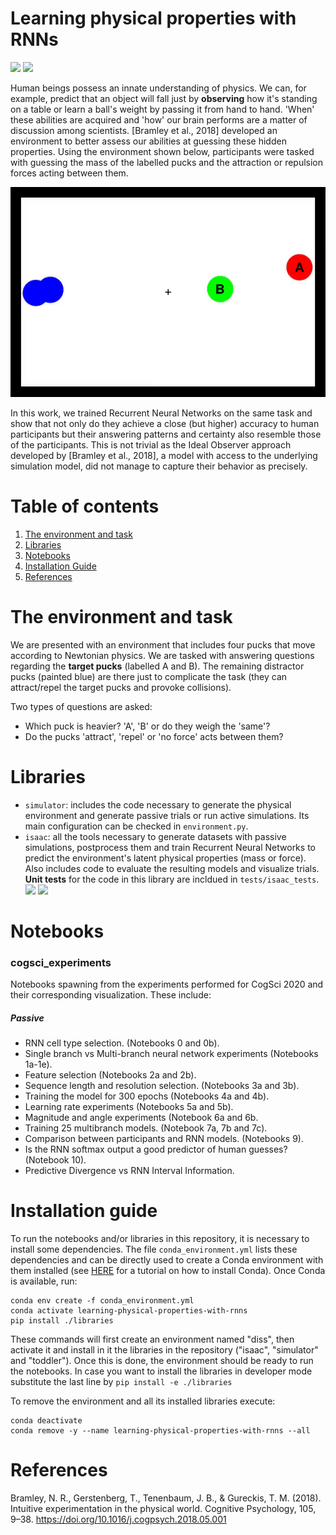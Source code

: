 # Learning physical properties with RNNs
![](https://travis-ci.com/iamhectorotero/learning-physical-properties-with-rnns.svg?token=vGXQzmA3wxTt9C2pBBg4&branch=master)
![](https://codecov.io/gh/iamhectorotero/learning-physical-properties-with-rnns/branch/master/graphs/badge.svg?token=krWcTqni7k)


Human beings possess an innate understanding of physics. We can, for example, predict that an object will fall just by **observing** how it's standing on a table or learn a ball's weight by passing it from hand to hand. 'When' these abilities are acquired and 'how' our brain performs are a matter of discussion among scientists. [Bramley et al., 2018] developed an environment to better assess our abilities at guessing these hidden properties. Using the environment shown below, participants were tasked with guessing the mass of the labelled pucks and the attraction or repulsion forces acting between them.  

![A passive trial](passive_trial.gif)

In this work, we trained Recurrent Neural Networks on the same task and show that not only do they achieve a close (but higher) accuracy to human participants but their answering patterns and certainty also resemble those of the participants. This is not trivial as the Ideal Observer approach developed by [Bramley et al., 2018], a model with access to the underlying simulation model, did not manage to capture their behavior as precisely.
 

# Table of contents
1. [The environment and task](#the-environment-and-task)
2. [Libraries](#libraries)
3. [Notebooks](#notebooks)
4. [Installation Guide](#installation-guide)
5. [References](#references)


# The environment and task
We are presented with an environment that includes four pucks that move according to Newtonian physics. We are tasked with answering questions regarding the **target pucks** (labelled A and B). The remaining distractor pucks (painted blue) are there just to complicate the task (they can attract/repel the target pucks and provoke collisions).

Two types of questions are asked:

- Which puck is heavier? 'A', 'B' or do they weigh the 'same'?
- Do the pucks 'attract', 'repel' or 'no force' acts between them?

# Libraries

- `simulator`: includes the code necessary to generate the physical environment and generate passive trials or run active simulations.  Its main configuration can be checked in `environment.py`.
- `isaac`: all the tools necessary to generate datasets with passive simulations, postprocess them and train Recurrent Neural Networks to predict the environment's latent physical properties (mass or force). Also includes code to evaluate the resulting models and visualize trials. **Unit tests** for the code in this library are incldued in `tests/isaac_tests`. ![](https://travis-ci.com/iamhectorotero/learning-physical-properties-with-rnns.svg?token=vGXQzmA3wxTt9C2pBBg4&branch=master) ![](https://codecov.io/gh/iamhectorotero/learning-physical-properties-with-rnns/branch/master/graphs/badge.svg?token=krWcTqni7k)

# Notebooks
### cogsci_experiments
Notebooks spawning from the experiments performed for CogSci 2020 and their corresponding visualization. These include:
##### Passive
- RNN cell type selection. (Notebooks 0 and 0b).
- Single branch vs Multi-branch neural network experiments (Notebooks 1a-1e).
- Feature selection (Notebooks 2a and 2b).
- Sequence length and resolution selection. (Notebooks 3a and 3b).
- Training the model for 300 epochs (Notebooks 4a and 4b).
- Learning rate experiments (Notebooks 5a and 5b).
- Magnitude and angle experiments (Notebook 6a and 6b. 
- Training 25 multibranch models. (Notebook 7a, 7b and 7c).
- Comparison between participants and RNN models. (Notebooks 9).
- Is the RNN softmax output a good predictor of human guesses? (Notebook 10).
- Predictive Divergence vs RNN Interval Information. 

# Installation guide

To run the notebooks and/or libraries in this repository, it is necessary to install some dependencies.
The file `conda_environment.yml` lists these dependencies and can be directly used to create a
Conda environment with them installed (see [HERE](https://docs.conda.io/projects/conda/en/latest/user-guide/install/index.html)
for a tutorial on how to install Conda). Once Conda is available, run:
```
conda env create -f conda_environment.yml
conda activate learning-physical-properties-with-rnns
pip install ./libraries
```
These commands will first create an environment named "diss", then activate it and install in it the
libraries in the repository ("isaac", "simulator" and "toddler"). Once this is done, the environment
should be ready to run the notebooks. In case you want to install the libraries in developer mode
substitute the last line by `pip install -e ./libraries`

To remove the environment and all its installed libraries execute:
```
conda deactivate
conda remove -y --name learning-physical-properties-with-rnns --all
```

# References
Bramley, N. R., Gerstenberg, T., Tenenbaum, J. B., & Gureckis, T. M. (2018). Intuitive experimentation in the physical world. Cognitive Psychology, 105, 9–38. https://doi.org/10.1016/j.cogpsych.2018.05.001


